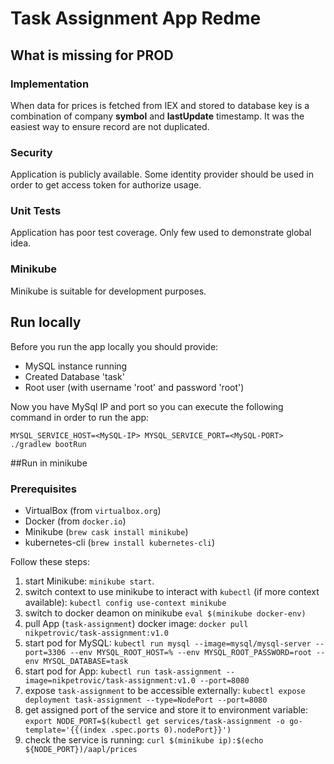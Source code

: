# Task Assignment App Redme

## What is missing for PROD

### Implementation
When data for prices is fetched from IEX and stored to database key is a combination of company **symbol** and **lastUpdate** timestamp. It was the easiest way to ensure record are not duplicated.

### Security
Application is publicly available. Some identity provider should be used in order to get access token for authorize usage.

### Unit Tests
Application has poor test coverage. Only few used to demonstrate global idea.

### Minikube
Minikube is suitable for development purposes.

## Run locally
Before you run the app locally you should provide:
- MySQL instance running
- Created Database 'task'
- Root user (with username 'root' and password 'root')

Now you have MySql IP and port so you can execute the following command in order to run the app:
 
`MYSQL_SERVICE_HOST=<MySQL-IP> MYSQL_SERVICE_PORT=<MySQL-PORT> ./gradlew bootRun`

##Run in minikube

### Prerequisites
- VirtualBox (from `virtualbox.org`)
- Docker (from `docker.io`)
- Minikube (`brew cask install minikube`)
- kubernetes-cli (`brew install kubernetes-cli`)

Follow these steps:
1. start Minikube: 
`minikube start`.
2. switch context to use minikube to interact with `kubectl` (if more context available): 
`kubectl config use-context minikube`
3. switch to docker deamon on minikube
`eval $(minikube docker-env)`
4. pull App (`task-assignment`) docker image:
`docker pull nikpetrovic/task-assignment:v1.0`
5. start pod for MySQL:
`kubectl run mysql --image=mysql/mysql-server --port=3306 --env MYSQL_ROOT_HOST=% --env MYSQL_ROOT_PASSWORD=root --env MYSQL_DATABASE=task`
6. start pod for App:
`kubectl run task-assignment --image=nikpetrovic/task-assignment:v1.0 --port=8080`
7. expose `task-assignment` to be accessible externally:
`kubectl expose deployment task-assignment --type=NodePort --port=8080`
8. get assigned port of the service and store it to environment variable:
`export NODE_PORT=$(kubectl get services/task-assignment -o go-template='{{(index .spec.ports 0).nodePort}}')`
9. check the service is running:
`curl $(minikube ip):$(echo ${NODE_PORT})/aapl/prices`
